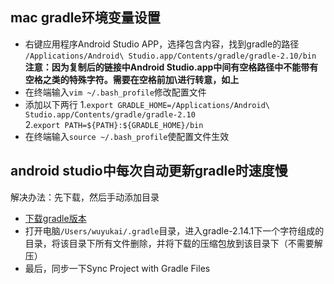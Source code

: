 ## mac gradle环境变量设置
- 右键应用程序Android Studio APP，选择包含内容，找到gradle的路径
`/Applications/Android\ Studio.app/Contents/gradle/gradle-2.10/bin`
**注意：因为复制后的链接中Android Studio.app中间有空格路径中不能带有空格之类的特殊字符。需要在空格前加\进行转意，如上**
- 在终端输入`vim ~/.bash_profile`修改配置文件
- 添加以下两行  1.`export GRADLE_HOME=/Applications/Android\  Studio.app/Contents/gradle/gradle-2.10`  
2.`export PATH=${PATH}:${GRADLE_HOME}/bin`
- 在终端输入`source ~/.bash_profile`使配置文件生效
## android studio中每次自动更新gradle时速度慢
解决办法：先下载，然后手动添加目录
- [下载gradle版本](http://services.gradle.org/distributions)
- 打开电脑`/Users/wuyukai/.gradle`目录，进入gradle-2.14.1下一个字符组成的目录，将该目录下所有文件删除，并将下载的压缩包放到该目录下（不需要解压）
- 最后，同步一下Sync Project with Gradle Files
